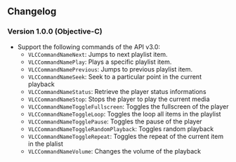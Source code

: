 ## Changelog

### Version 1.0.0 (Objective-C)

- Support the following commands of the API v3.0:
   - `VLCCommandNameNext`: Jumps to next playlist item.
   - `VLCCommandNamePlay`: Plays a specific playlist item.
   - `VLCCommandNamePrevious`: Jumps to previous playlist item.
   - `VLCCommandNameSeek`: Seek to a particular point in the current playback
   - `VLCCommandNameStatus`: Retrieve the player status informations
   - `VLCCommandNameStop`: Stops the player to play the current media
   - `VLCCommandNameToggleFullscreen`: Toggles the fullscreen of the player
   - `VLCCommandNameToggleLoop`: Toggles the loop all items in the playlist
   - `VLCCommandNameTogglePause`: Toggles the pause of the player
   - `VLCCommandNameToggleRandomPlayback`: Toggles random playback
   - `VLCCommandNameToggleRepeat`: Toggles the repeat of the current item in the plalist
   - `VLCCommandNameVolume`: Changes the volume of the playback
